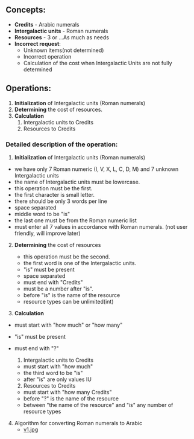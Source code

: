 ## Concepts:
* **Credits**  - Arabic numerals
* **Intergalactic units** - Roman numerals
* **Resources** - 3 or ...As much as needs
* **Incorrect request**:
  * Unknown items(not determined)
  * Incorrect operation
  * Calculation of the cost when Intergalactic Units are not fully determined


## Operations:
1. **Initialization** of Intergalactic units (Roman numerals)
2. **Determining** the cost of resources.
3. **Calculation**
   1. Intergalactic units to Credits
   2. Resources to Credits


### Detailed description of the operation:
1. **Initialization** of Intergalactic units (Roman numerals)
* we have only 7 Roman numeric (I, V, X, L, C, D, M) and 7 unknown Intergalactic units
* the name of Intergalactic units must be lowercase.
* this operation must be the first.
* the first character is small letter.
* there should be only 3 words per line
* space separated
* middle word to be "is"
* the last one must be from the Roman numeric list
* must enter all 7 values in accordance with Roman numerals. (not user friendly, will improve later)
2. **Determining** the cost of resources
   * this operation must be the second.
   * the first word is one of the Intergalactic units.
   * "is" must be present
   * space separated
   * must end with "Credits"
   * must be a number after "is".
   * before "is" is the name of the resource
   * resource types can be unlimited(int)

3. **Calculation**
* must start with "how much" or "how many"
* "is" must be present
* must end with "?"
   1. Intergalactic units to Credits
   * must start with "how much"
   * the third word to be "is"
   * after "is" are only values IU

   2. Resources to Credits
   * must start with "how many Credits"
   * before "?" is the name of the resource
   * between "the name of the resource" and "is" any number of resource types
4. Algorithm for converting Roman numerals to Arabic
   * [v1.jpg](https://postimg.cc/tZ55N6JM)